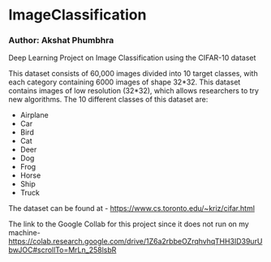 # ImageClassification
### Author: Akshat Phumbhra
Deep Learning Project on Image Classification using the CIFAR-10 dataset

This dataset consists of 60,000 images divided into 10 target classes, with each category containing 6000 images of shape 32\*32. This dataset contains images of low resolution (32\*32), which allows researchers to try new algorithms. The 10 different classes of this dataset are:

- Airplane
- Car
- Bird
- Cat
- Deer
- Dog
- Frog
- Horse
- Ship
- Truck

The dataset can be found at - https://www.cs.toronto.edu/~kriz/cifar.html

The link to the Google Collab for this project since it does not run on my machine- https://colab.research.google.com/drive/1Z6a2rbbeOZrqhvhqTHH3ID39urUbwJOC#scrollTo=MrLn_258lsbR

